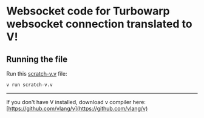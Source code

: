 # Websocket code for Turbowarp websocket connection translated to V!

## Running the file

Run this [scratch-v.v](scratch-v.v) file:
```bash
v run scratch-v.v
```

-------------
 
 If you don't have V installed, download v compiler here: [https://github.com/vlang/v](https://github.com/vlang/v)


